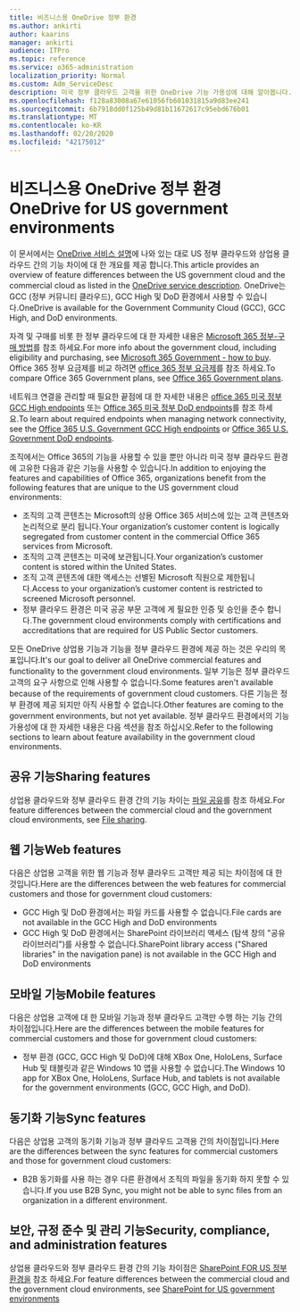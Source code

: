 ```yaml
---
title: 비즈니스용 OneDrive 정부 환경
ms.author: ankirti
author: kaarins
manager: ankirti
audience: ITPro
ms.topic: reference
ms.service: o365-administration
localization_priority: Normal
ms.custom: Adm_ServiceDesc
description: 미국 정부 클라우드 고객을 위한 OneDrive 기능 가용성에 대해 알아봅니다.
ms.openlocfilehash: f128a83008a67e61056fb601031815a9d83ee241
ms.sourcegitcommit: 6b7918dd0f125b49d81b11672617c95ebd676b01
ms.translationtype: MT
ms.contentlocale: ko-KR
ms.lasthandoff: 02/20/2020
ms.locfileid: "42175012"
---
```

# <a name="onedrive-for-us-government-environments"></a><span data-ttu-id="c258e-103">비즈니스용 OneDrive 정부 환경</span><span class="sxs-lookup"><span data-stu-id="c258e-103">OneDrive for US government environments</span></span>

<span data-ttu-id="c258e-104">이 문서에서는 [OneDrive 서비스 설명](/office365/servicedescriptions/onedrive-for-business-service-description)에 나와 있는 대로 US 정부 클라우드와 상업용 클라우드 간의 기능 차이에 대 한 개요를 제공 합니다.</span><span class="sxs-lookup"><span data-stu-id="c258e-104">This article provides an overview of feature differences between the US government cloud and the commercial cloud as listed in the [OneDrive service description](/office365/servicedescriptions/onedrive-for-business-service-description).</span></span> <span data-ttu-id="c258e-105">OneDrive는 GCC (정부 커뮤니티 클라우드), GCC High 및 DoD 환경에서 사용할 수 있습니다.</span><span class="sxs-lookup"><span data-stu-id="c258e-105">OneDrive is available for the Government Community Cloud (GCC), GCC High, and DoD environments.</span></span> 

<span data-ttu-id="c258e-106">자격 및 구매를 비롯 한 정부 클라우드에 대 한 자세한 내용은 [Microsoft 365 정부-구매 방법](/office365/servicedescriptions/office-365-platform-service-description/office-365-us-government/microsoft-365-government-how-to-buy)를 참조 하세요.</span><span class="sxs-lookup"><span data-stu-id="c258e-106">For more info about the government cloud, including eligibility and purchasing, see [Microsoft 365 Government - how to buy](/office365/servicedescriptions/office-365-platform-service-description/office-365-us-government/microsoft-365-government-how-to-buy).</span></span> <span data-ttu-id="c258e-107">Office 365 정부 요금제를 비교 하려면 [office 365 정부 요금제](https://www.microsoft.com/microsoft-365/government/compare-office-365-government-plans?rtc=1#EligibilityRequirements)를 참조 하세요.</span><span class="sxs-lookup"><span data-stu-id="c258e-107">To compare Office 365 Government plans, see [Office 365 Government plans](https://www.microsoft.com/microsoft-365/government/compare-office-365-government-plans?rtc=1#EligibilityRequirements).</span></span>

<span data-ttu-id="c258e-108">네트워크 연결을 관리할 때 필요한 끝점에 대 한 자세한 내용은 [office 365 미국 정부 GCC High endpoints](/office365/enterprise/office-365-u-s-government-gcc-high-endpoints#sharepoint-online-and-onedrive-for-business) 또는 [Office 365 미국 정부 DoD endpoints](/office365/enterprise/office-365-u-s-government-dod-endpoints#sharepoint-online-and-onedrive-for-business)를 참조 하세요.</span><span class="sxs-lookup"><span data-stu-id="c258e-108">To learn about required endpoints when managing network connectivity, see the [Office 365 U.S. Government GCC High endpoints](/office365/enterprise/office-365-u-s-government-gcc-high-endpoints#sharepoint-online-and-onedrive-for-business) or [Office 365 U.S. Government DoD endpoints](/office365/enterprise/office-365-u-s-government-dod-endpoints#sharepoint-online-and-onedrive-for-business).</span></span>

<span data-ttu-id="c258e-109">조직에서는 Office 365의 기능을 사용할 수 있을 뿐만 아니라 미국 정부 클라우드 환경에 고유한 다음과 같은 기능을 사용할 수 있습니다.</span><span class="sxs-lookup"><span data-stu-id="c258e-109">In addition to enjoying the features and capabilities of Office 365, organizations benefit from the following features that are unique to the US government cloud environments:</span></span>

-   <span data-ttu-id="c258e-110">조직의 고객 콘텐츠는 Microsoft의 상용 Office 365 서비스에 있는 고객 콘텐츠와 논리적으로 분리 됩니다.</span><span class="sxs-lookup"><span data-stu-id="c258e-110">Your organization’s customer content is logically segregated from customer content in the commercial Office 365 services from Microsoft.</span></span>
-   <span data-ttu-id="c258e-111">조직의 고객 콘텐츠는 미국에 보관됩니다.</span><span class="sxs-lookup"><span data-stu-id="c258e-111">Your organization’s customer content is stored within the United States.</span></span>
-   <span data-ttu-id="c258e-112">조직 고객 콘텐츠에 대한 액세스는 선별된 Microsoft 직원으로 제한됩니다.</span><span class="sxs-lookup"><span data-stu-id="c258e-112">Access to your organization’s customer content is restricted to screened Microsoft personnel.</span></span>
-   <span data-ttu-id="c258e-113">정부 클라우드 환경은 미국 공공 부문 고객에 게 필요한 인증 및 승인을 준수 합니다.</span><span class="sxs-lookup"><span data-stu-id="c258e-113">The government cloud environments comply with certifications and accreditations that are required for US Public Sector customers.</span></span>

<span data-ttu-id="c258e-114">모든 OneDrive 상업용 기능과 기능을 정부 클라우드 환경에 제공 하는 것은 우리의 목표입니다.</span><span class="sxs-lookup"><span data-stu-id="c258e-114">It's our goal to deliver all OneDrive commercial features and functionality to the government cloud environments.</span></span> <span data-ttu-id="c258e-115">일부 기능은 정부 클라우드 고객의 요구 사항으로 인해 사용할 수 없습니다.</span><span class="sxs-lookup"><span data-stu-id="c258e-115">Some features aren't available because of the requirements of government cloud customers.</span></span> <span data-ttu-id="c258e-116">다른 기능은 정부 환경에 제공 되지만 아직 사용할 수 없습니다.</span><span class="sxs-lookup"><span data-stu-id="c258e-116">Other features are coming to the government environments, but not yet available.</span></span> <span data-ttu-id="c258e-117">정부 클라우드 환경에서의 기능 가용성에 대 한 자세한 내용은 다음 섹션을 참조 하십시오.</span><span class="sxs-lookup"><span data-stu-id="c258e-117">Refer to the following sections to learn about feature availability in the government cloud environments.</span></span>

## <a name="sharing-features"></a><span data-ttu-id="c258e-118">공유 기능</span><span class="sxs-lookup"><span data-stu-id="c258e-118">Sharing features</span></span>

<span data-ttu-id="c258e-119">상업용 클라우드와 정부 클라우드 환경 간의 기능 차이는 [파일 공유](/office365/servicedescriptions/office-365-platform-service-description/office-365-us-government/gcc-high-and-dod#file-sharing)를 참조 하세요.</span><span class="sxs-lookup"><span data-stu-id="c258e-119">For feature differences between the commercial cloud and the government cloud environments, see [File sharing](/office365/servicedescriptions/office-365-platform-service-description/office-365-us-government/gcc-high-and-dod#file-sharing).</span></span>

## <a name="web-features"></a><span data-ttu-id="c258e-120">웹 기능</span><span class="sxs-lookup"><span data-stu-id="c258e-120">Web features</span></span>

<span data-ttu-id="c258e-121">다음은 상업용 고객을 위한 웹 기능과 정부 클라우드 고객만 제공 되는 차이점에 대 한 것입니다.</span><span class="sxs-lookup"><span data-stu-id="c258e-121">Here are the differences between the web features for commercial customers and those for government cloud customers:</span></span>

- <span data-ttu-id="c258e-122">GCC High 및 DoD 환경에서는 파일 카드를 사용할 수 없습니다.</span><span class="sxs-lookup"><span data-stu-id="c258e-122">File cards are not available in the GCC High and DoD environments</span></span>
- <span data-ttu-id="c258e-123">GCC High 및 DoD 환경에서는 SharePoint 라이브러리 액세스 (탐색 창의 "공유 라이브러리")를 사용할 수 없습니다.</span><span class="sxs-lookup"><span data-stu-id="c258e-123">SharePoint library access ("Shared libraries" in the navigation pane) is not available in the GCC High and DoD environments</span></span>

## <a name="mobile-features"></a><span data-ttu-id="c258e-124">모바일 기능</span><span class="sxs-lookup"><span data-stu-id="c258e-124">Mobile features</span></span>

<span data-ttu-id="c258e-125">다음은 상업용 고객에 대 한 모바일 기능과 정부 클라우드 고객만 수행 하는 기능 간의 차이점입니다.</span><span class="sxs-lookup"><span data-stu-id="c258e-125">Here are the differences between the mobile features for commercial customers and those for government cloud customers:</span></span>

- <span data-ttu-id="c258e-126">정부 환경 (GCC, GCC High 및 DoD)에 대해 XBox One, HoloLens, Surface Hub 및 태블릿과 같은 Windows 10 앱을 사용할 수 없습니다.</span><span class="sxs-lookup"><span data-stu-id="c258e-126">The Windows 10 app for XBox One, HoloLens, Surface Hub, and tablets is not available for the government environments (GCC, GCC High, and DoD).</span></span>

## <a name="sync-features"></a><span data-ttu-id="c258e-127">동기화 기능</span><span class="sxs-lookup"><span data-stu-id="c258e-127">Sync features</span></span>

<span data-ttu-id="c258e-128">다음은 상업용 고객의 동기화 기능과 정부 클라우드 고객용 간의 차이점입니다.</span><span class="sxs-lookup"><span data-stu-id="c258e-128">Here are the differences between the sync features for commercial customers and those for government cloud customers:</span></span>

- <span data-ttu-id="c258e-129">B2B 동기화를 사용 하는 경우 다른 환경에서 조직의 파일을 동기화 하지 못할 수 있습니다.</span><span class="sxs-lookup"><span data-stu-id="c258e-129">If you use B2B Sync, you might not be able to sync files from an organization in a different environment.</span></span>

## <a name="security-compliance-and-administration-features"></a><span data-ttu-id="c258e-130">보안, 규정 준수 및 관리 기능</span><span class="sxs-lookup"><span data-stu-id="c258e-130">Security, compliance, and administration features</span></span>

<span data-ttu-id="c258e-131">상업용 클라우드와 정부 클라우드 환경 간의 기능 차이점은 [SharePoint FOR US 정부 환경을](sharepoint.md) 참조 하세요.</span><span class="sxs-lookup"><span data-stu-id="c258e-131">For feature differences between the commercial cloud and the government cloud environments, see [SharePoint for US government environments](sharepoint.md)</span></span>


